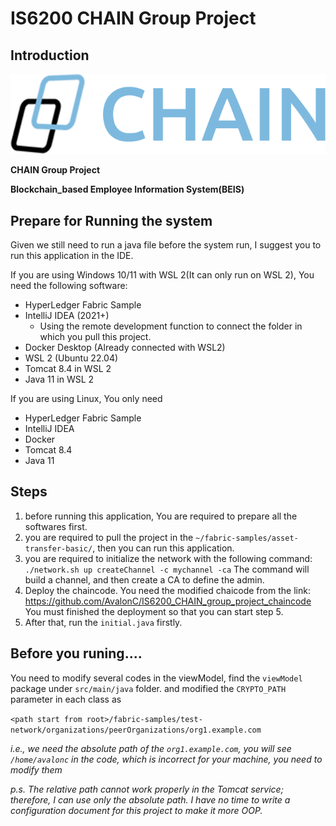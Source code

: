 # IS6200 CHAIN Group Project

## Introduction
![CHAIN_logo](https://github.com/AvalonC/IS6200_CHAIN_group_project/blob/main/CHAIN.png)

**CHAIN Group Project**

**Blockchain_based Employee Information System(BEIS)**

## Prepare for Running the system

Given we still need to run a java file before the system run, I suggest you to run this application in the IDE.

If you are using Windows 10/11 with WSL 2(It can only run on WSL 2), You need the following software:
- HyperLedger Fabric Sample
- IntelliJ IDEA (2021+)
  - Using the remote development function to connect the folder in which you pull this project.
- Docker Desktop (Already connected with WSL2)
- WSL 2 (Ubuntu 22.04)
- Tomcat 8.4 in WSL 2
- Java 11 in WSL 2

If you are using Linux, You only need 
- HyperLedger Fabric Sample
- IntelliJ IDEA
- Docker
- Tomcat 8.4
- Java 11

## Steps

1. before running this application, You are required to prepare all the softwares first.
2. you are required to pull the project in the `~/fabric-samples/asset-transfer-basic/`, then you can run this application.
3. you are required to initialize the network with the following command:   `./network.sh up createChannel -c mychannel -ca` 
The command will build a channel, and then create a CA to define the admin.
4. Deploy the chaincode. You need the modified chaicode from the link: https://github.com/AvalonC/IS6200_CHAIN_group_project_chaincode
You must finished the deployment so that you can start step 5.
5. After that, run the `initial.java` firstly.

## Before you runing....

You need to modify several codes in the viewModel, find the `viewModel` package under `src/main/java` folder.
and modified the `CRYPTO_PATH` parameter in each class as 

`<path start from root>/fabric-samples/test-network/organizations/peerOrganizations/org1.example.com`

_i.e., we need the absolute path of the `org1.example.com`, you will see `/home/avalonc` in the code, which is incorrect for your machine, you need to modify them_

_p.s. The relative path cannot work properly in the Tomcat service; therefore, I can use only the absolute path. I have no time to write a configuration document for this project to make it more OOP._

